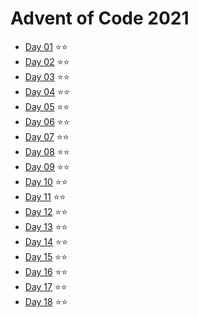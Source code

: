 # Advent of Code 2021

 - [Day 01](day01/README.md) ⭐️⭐️
 - [Day 02](day02/README.md) ⭐️⭐️
 - [Day 03](day03/README.md) ⭐️⭐️
 - [Day 04](day04/README.md) ⭐️⭐️
 - [Day 05](day05/README.md) ⭐️⭐️
 - [Day 06](day06/README.md) ⭐️⭐️
 - [Day 07](day07/README.md) ⭐️⭐️
 - [Day 08](day08/README.md) ⭐️⭐️
 - [Day 09](day09/README.md) ⭐️⭐️
 - [Day 10](day10/README.md) ⭐️⭐️
 - [Day 11](day11/README.md) ⭐️⭐️
 - [Day 12](day12/README.md) ⭐️⭐️
 - [Day 13](day13/README.md) ⭐️⭐️
 - [Day 14](day14/README.md) ⭐️⭐️
 - [Day 15](day15/README.md) ⭐️⭐️
 - [Day 16](day16/README.md) ⭐️⭐️
 - [Day 17](day17/README.md) ⭐️⭐️
 - [Day 18](day18/README.md) ⭐️⭐️